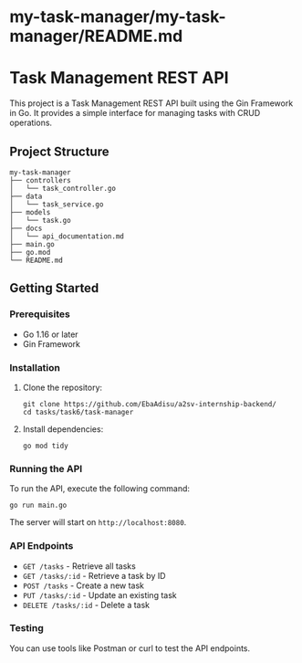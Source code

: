 # my-task-manager/my-task-manager/README.md

# Task Management REST API

This project is a Task Management REST API built using the Gin Framework in Go. It provides a simple interface for managing tasks with CRUD operations.

## Project Structure

```
my-task-manager
├── controllers
│   └── task_controller.go
├── data
│   └── task_service.go
├── models
│   └── task.go
├── docs
│   └── api_documentation.md
├── main.go
├── go.mod
└── README.md
```

## Getting Started

### Prerequisites

-   Go 1.16 or later
-   Gin Framework

### Installation

1. Clone the repository:

    ```
    git clone https://github.com/EbaAdisu/a2sv-internship-backend/
    cd tasks/task6/task-manager
    ```

2. Install dependencies:
    ```
    go mod tidy
    ```

### Running the API

To run the API, execute the following command:

```
go run main.go
```

The server will start on `http://localhost:8080`.

### API Endpoints

-   `GET /tasks` - Retrieve all tasks
-   `GET /tasks/:id` - Retrieve a task by ID
-   `POST /tasks` - Create a new task
-   `PUT /tasks/:id` - Update an existing task
-   `DELETE /tasks/:id` - Delete a task

### Testing

You can use tools like Postman or curl to test the API endpoints.
